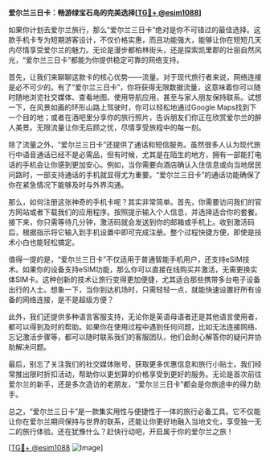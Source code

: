 **爱尔兰三日卡：畅游绿宝石岛的完美选择[[TG💪+ @esim1088](https://t.me/s/esim1088)]**

如果你计划去爱尔兰旅行，那么“爱尔兰三日卡”绝对是你不可错过的最佳选择。这款手机卡专为短期游客设计，不仅价格实惠，而且功能强大，能够让你在短短几天内尽情享受爱尔兰的魅力。无论是漫步都柏林街头，还是探索凯里郡的壮丽自然风光，“爱尔兰三日卡”都能为你提供稳定可靠的网络支持。

首先，让我们来聊聊这款卡的核心优势——流量。对于现代旅行者来说，网络连接是必不可少的。有了“爱尔兰三日卡”，你将获得无限数据流量，这意味着你可以随时随地浏览社交媒体、查看地图、使用导航应用，甚至与家人朋友保持联系。试想一下，在风景如画的环形山路上驾驶时，你可以轻松地通过Google Maps找到下一个目的地；或者在酒吧里分享你的旅行照片，告诉朋友们你正在欣赏爱尔兰的醉人美景。无限流量让你无后顾之忧，尽情享受旅程中的每一刻。

除了流量之外，“爱尔兰三日卡”还提供了通话和短信服务。虽然很多人认为现代旅行中语音通话已经不是必需品，但有时候，尤其是在陌生的地方，拥有一部能打电话的手机会让你感到更加安心。例如，当你需要向酒店确认入住信息或向当地居民问路时，一部支持通话的手机就显得尤为重要。“爱尔兰三日卡”的通话功能确保了你在紧急情况下能够及时与外界沟通。

那么，如何注册这张神奇的手机卡呢？其实非常简单。首先，你需要访问我们的官方网站或者下载我们的应用程序。按照提示输入个人信息，并选择适合你的套餐。接下来，你只需等待几分钟，激活码就会发送到你的邮箱或手机上。收到激活码后，根据指示将它输入到手机设置中即可完成注册。整个过程快捷方便，即使是技术小白也能轻松搞定。

值得一提的是，“爱尔兰三日卡”不仅适用于普通智能手机用户，还支持eSIM技术。如果你的设备支持eSIM功能，那么你可以直接在线购买并激活，无需更换实体SIM卡。这种创新的技术让旅行变得更加便捷，尤其适合那些携带多台电子设备出行的人士。想象一下，当你到达机场时，只需轻轻一点，就能快速设置好所有设备的网络连接，是不是超级方便？

此外，我们还提供多种语言客服支持，无论你是英语母语者还是其他语言使用者，都可以得到及时的帮助。如果你在使用过程中遇到任何问题，比如无法连接网络、忘记激活步骤等，都可以随时联系我们的客服团队，他们会耐心解答你的疑问并协助解决问题。

最后，别忘了关注我们的社交媒体账号，获取更多优惠信息和旅行小贴士。我们经常推出限时折扣活动，帮助你以更划算的价格享受到更好的服务。无论是首次前往爱尔兰的新手，还是多次造访的老朋友，“爱尔兰三日卡”都会是你旅途中的得力助手。

总之，“爱尔兰三日卡”是一款集实用性与便捷性于一体的旅行必备工具。它不仅能让你在爱尔兰期间保持与世界的联系，还能让你更好地融入当地文化，享受独一无二的旅行体验。还在犹豫什么？赶快行动吧，开启属于你的爱尔兰之旅！

[[TG💪+ @esim1088](https://t.me/s/esim1088) ![Image](https://i.postimg.cc/4NQfJmqS/Snipaste-2025-05-13-00-14-12.png)]